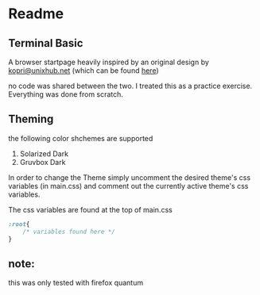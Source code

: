# Readme
## Terminal Basic

A browser startpage heavily inspired by an original design by kopri@unixhub.net (which can be found [here](https://startpages.github.io/startpages/Startpage_kopri-nb/))

no code was shared between the two. I treated this as a practice exercise. Everything was done from scratch.

## Theming

the following color shchemes are supported
1. Solarized Dark 
2. Gruvbox Dark

In order to change the Theme simply uncomment the desired theme's css variables (in main.css) and comment out the currently active theme's css variables. 

The css variables are found at the top of main.css

```css
:root{
	/* variables found here */
}
```

## note:

this was only tested with firefox quantum 
